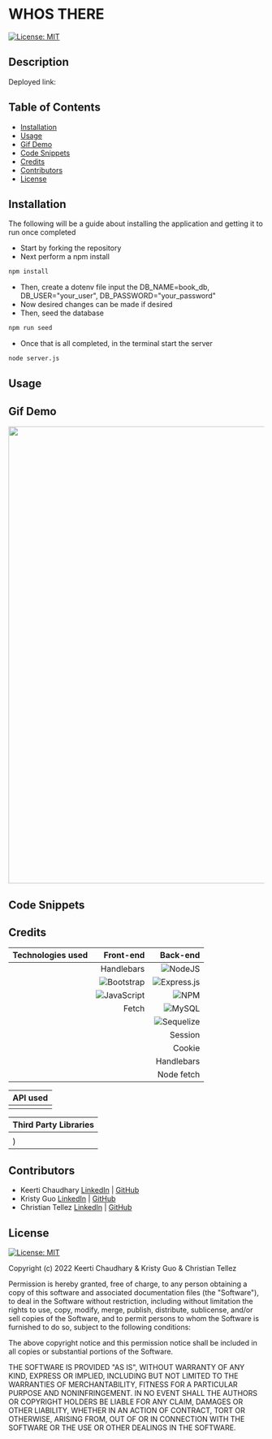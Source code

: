 # WHOS THERE
[![License: MIT](https://img.shields.io/badge/License-MIT-yellow.svg)](https://opensource.org/licenses/MIT)

## Description

Deployed link:


## Table of Contents
* [Installation](#installation)
* [Usage](#usage)
* [Gif Demo](#gif-demo)
* [Code Snippets](#code-snippets)
* [Credits](#credits)
* [Contributors](#contributors)
* [License](#license)

## Installation
The following will be a guide about installing the application and getting it to run once completed
- Start by forking the repository 
- Next perform a npm install
```bash
npm install 
```
- Then, create a dotenv file input the DB_NAME=book_db, DB_USER="your_user", DB_PASSWORD="your_password" 
- Now desired changes can be made if desired
- Then, seed the database
```bash
npm run seed
```
- Once that is all completed, in the terminal start the server
```bash
node server.js 
```
## Usage



## Gif Demo

<img src="./public/images/" width=900px>

## Code Snippets





## Credits

| Technologies used|Front-end|Back-end|
| -|-:| -:|
||Handlebars|![NodeJS](https://img.shields.io/badge/node.js-6DA55F?style=for-the-badge&logo=node.js&logoColor=white)|
||![Bootstrap](https://img.shields.io/badge/bootstrap-%23563D7C.svg?style=for-the-badge&logo=bootstrap&logoColor=white)|![Express.js](https://img.shields.io/badge/express.js-%23404d59.svg?style=for-the-badge&logo=express&logoColor=%2361DAFB)|
||![JavaScript](https://img.shields.io/badge/javascript-%23323330.svg?style=for-the-badge&logo=javascript&logoColor=%23F7DF1E)|![NPM](https://img.shields.io/badge/NPM-%23000000.svg?style=for-the-badge&logo=npm&logoColor=white)|
||Fetch|![MySQL](https://img.shields.io/badge/mysql-%2300f.svg?style=for-the-badge&logo=mysql&logoColor=white)|
|||![Sequelize](https://img.shields.io/badge/Sequelize-52B0E7?style=for-the-badge&logo=Sequelize&logoColor=white)|
|||Session|
|||Cookie|
|||Handlebars|
|||Node fetch|--


| API used| 
| ------------- |
| |

| Third Party Libraries|
| ------------- |
|  | 
| )


## Contributors
* Keerti Chaudhary [LinkedIn](https://www.linkedin.com/in/) | [GitHub](https://github.com/)
* Kristy Guo [LinkedIn](www.linkedin.com/in/kristixxg) | [GitHub](https://github.com/kristixxg)
* Christian Tellez [LinkedIn](https://www.linkedin.com/in/) | [GitHub](https://github.com/)

## License
[![License: MIT](https://img.shields.io/badge/License-MIT-yellow.svg)](https://opensource.org/licenses/MIT)

Copyright (c) 2022 Keerti Chaudhary & Kristy Guo & Christian Tellez

Permission is hereby granted, free of charge, to any person obtaining a copy
of this software and associated documentation files (the "Software"), to deal
in the Software without restriction, including without limitation the rights
to use, copy, modify, merge, publish, distribute, sublicense, and/or sell
copies of the Software, and to permit persons to whom the Software is
furnished to do so, subject to the following conditions:

The above copyright notice and this permission notice shall be included in all
copies or substantial portions of the Software.

THE SOFTWARE IS PROVIDED "AS IS", WITHOUT WARRANTY OF ANY KIND, EXPRESS OR
IMPLIED, INCLUDING BUT NOT LIMITED TO THE WARRANTIES OF MERCHANTABILITY,
FITNESS FOR A PARTICULAR PURPOSE AND NONINFRINGEMENT. IN NO EVENT SHALL THE
AUTHORS OR COPYRIGHT HOLDERS BE LIABLE FOR ANY CLAIM, DAMAGES OR OTHER
LIABILITY, WHETHER IN AN ACTION OF CONTRACT, TORT OR OTHERWISE, ARISING FROM,
OUT OF OR IN CONNECTION WITH THE SOFTWARE OR THE USE OR OTHER DEALINGS IN THE
SOFTWARE.

